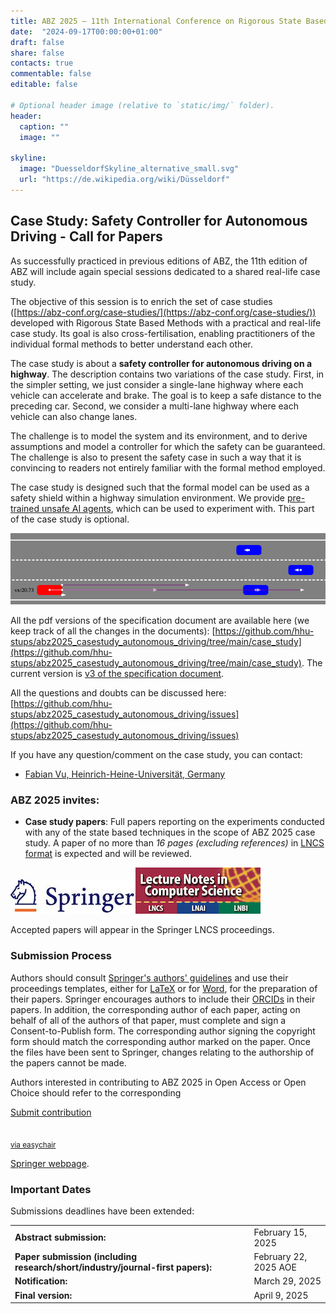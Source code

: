 ```yaml
---
title: ABZ 2025 – 11th International Conference on Rigorous State Based Methods
date:  "2024-09-17T00:00:00+01:00"
draft: false
share: false
contacts: true
commentable: false
editable: false

# Optional header image (relative to `static/img/` folder).
header:
  caption: ""
  image: ""

skyline: 
  image: "DuesseldorfSkyline_alternative_small.svg"
  url: "https://de.wikipedia.org/wiki/Düsseldorf"
---
```

## Case Study: Safety Controller for Autonomous Driving - Call for Papers


As successfully practiced in previous editions of ABZ, the 11th edition of ABZ will include again special sessions dedicated to a shared real-life case study.

The objective of this session is to enrich the set of case studies ([https://abz-conf.org/case-studies/](https://abz-conf.org/case-studies/)) developed with Rigorous State Based Methods with a practical and real-life case study.
Its goal is also cross-fertilisation, enabling practitioners of the individual formal methods to
better understand each other.

The case study is about a <b>safety controller for autonomous driving on a highway</b>.
The description contains two variations of the case study.
First, in the simpler setting, we just consider a single-lane highway where each vehicle can accelerate and brake.
The goal is to keep a safe distance to the preceding car.
Second, we consider a multi-lane highway where each vehicle can also change lanes.

The challenge is to model the system and its environment,
and to derive  assumptions and model a controller for which the safety can be guaranteed.
The challenge is also to present the safety case in such a way that it is convincing
 to readers not entirely familiar with the formal method employed.

The case study is designed such that the formal model can be used as a safety shield within
a highway simulation environment. We provide [pre-trained unsafe AI agents](https://github.com/hhu-stups/abz2025_casestudy_autonomous_driving), which can
be used to experiment with.
This part of the case study is optional.


<div><img src="/img/CaseStudy25_Highway.png"></div>

All the pdf versions of the specification document are available here (we keep track of all the changes in the documents): 
[https://github.com/hhu-stups/abz2025_casestudy_autonomous_driving/tree/main/case_study](https://github.com/hhu-stups/abz2025_casestudy_autonomous_driving/tree/main/case_study).
The current version is [v3 of the specification document](https://raw.githubusercontent.com/hhu-stups/abz2025_casestudy_autonomous_driving/refs/heads/main/case_study/specification_v3.pdf).

All the questions and doubts can be discussed here: 
[https://github.com/hhu-stups/abz2025_casestudy_autonomous_driving/issues](https://github.com/hhu-stups/abz2025_casestudy_autonomous_driving/issues) 

If you have any question/comment on the case study, you can contact:
* [Fabian Vu, Heinrich-Heine-Universität, Germany](https://www.cs.hhu.de/lehrstuehle-und-arbeitsgruppen/softwaretechnik-und-programmiersprachen/unser-team/team/vu)

### ABZ 2025 invites:

- **Case study papers**: Full papers reporting on the experiments conducted with any of the state based techniques in the scope of ABZ 2025 case study. A paper of no more than *16 pages (excluding references)* in [LNCS format](https://www.springer.com/gp/computer-science/lncs/conference-proceedings-guidelines) is expected and will be reviewed.

<div><img src="/img/Springer_Logo.jpg"><img src="/img/LNCS-Logo.jpg"></div>

Accepted papers will appear in the Springer LNCS proceedings. 

### Submission Process

Authors should consult [Springer's authors' guidelines](https://resource-cms.springernature.com/springer-cms/rest/v1/content/19242230/data/v11) and use their proceedings templates, either for [LaTeX](https://resource-cms.springernature.com/springer-cms/rest/v1/content/19238648/data/v6) or for [Word](https://resource-cms.springernature.com/springer-cms/rest/v1/content/19238706/data/v2), for the preparation of their papers. Springer encourages authors to include their [ORCIDs](https://www.springer.com/gp/authors-editors/orcid) in their papers. In addition, the corresponding author of each paper, acting on behalf of all of the authors of that paper, must complete and sign a Consent-to-Publish form. The corresponding author signing the copyright form should match the corresponding author marked on the paper. Once the files have been sent to Springer, changes relating to the authorship of the papers cannot be made.

Authors interested in contributing to ABZ 2025 in Open Access or Open Choice should refer to the corresponding

<p class="text-center"><a href="https://easychair.org/conferences/?conf=abz2025" class="btn btn-primary btn-lg" role="button" target="_blank">Submit contribution<br><br><br><small>via easychair</small></a></p>

[Springer webpage](https://www.springer.com/gp/computer-science/lncs/open-access-publishing-in-computer-proceedings).


### Important Dates

Submissions deadlines have been extended:

|                                                                                |                       |
|--------------------------------------------------------------------------------|-----------------------|
| **Abstract submission:**                                                       | February 15, 2025     |
| **Paper submission (including research/short/industry/journal-first papers):** | February 22, 2025 AOE |
| **Notification:**                                                              | March 29, 2025        |
| **Final version:**                                                             | April 9, 2025         |

